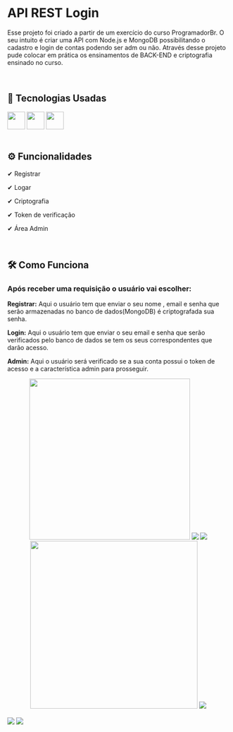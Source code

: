 # API REST Login
<p>Esse projeto foi criado a partir de um exercício do curso ProgramadorBr. O seu intuito é criar uma API com Node.js e MongoDB possibilitando o cadastro e login  de contas podendo ser adm ou não. Através desse projeto pude colocar em prática os ensinamentos de BACK-END e criptografia ensinado no curso.<p/><br>

## 🚀 Tecnologias Usadas
<div>
  <img style="height: 40px; width: 40px;" src="https://user-images.githubusercontent.com/71359547/143244308-922ff602-8189-4439-bfeb-35e748d7e02e.png">
  <img style="height: 40px; width: 40px;" src="https://user-images.githubusercontent.com/71359547/143244521-8612335e-3ec8-445e-9f58-6d537d06d498.png">
  <img style="height: 40px; width: 40px;" src="https://user-images.githubusercontent.com/71359547/143244563-9398441f-5028-4787-bd1d-3346d66358fa.png">
</div><br>

## ⚙ Funcionalidades
<p>✔ Registrar</p>
<p>✔ Logar</p>
<p>✔ Criptografia</p>
<p>✔ Token de verificação</p>
<p>✔ Área Admin</p><br>

## 🛠 Como Funciona
### Após receber uma requisição  o usuário vai escolher:
<p><b>Registrar:</b> Aqui o usuário tem que enviar o seu nome , email e senha que serão armazenadas no banco de dados(MongoDB) é criptografada sua senha.</p>
<p><b>Login:</b> Aqui o usuário tem que enviar o seu email e senha que serão verificados pelo banco de dados se tem os seus correspondentes que darão acesso.</p>
<p><b>Admin:</b>  Aqui o usuário  será  verificado se a sua conta possui o token de acesso e a característica admin para prosseguir.</p>
<div align="center">
  <img src="https://user-images.githubusercontent.com/71359547/143598697-801d63ee-e223-46a1-8a13-ab169efff190.png" height="365">
  <img src="https://user-images.githubusercontent.com/71359547/143705976-61ab4071-737c-45f1-b352-7202ee144bf4.PNG">
  <img src="https://user-images.githubusercontent.com/71359547/143712212-ec5e494b-9e13-4049-9389-041fb492c1cd.PNG">
  <img src="https://user-images.githubusercontent.com/71359547/143705329-bd5cf9f3-96d4-443b-aea4-e032417c6bcc.PNG" height="380">
  <img src="https://user-images.githubusercontent.com/71359547/143713681-0fb0d4fa-4d8f-4848-934d-85b1603298e1.gif">
</div><br>
<a href="mailto:diogosoarespeixoto41@gmail.com"><img src="https://img.shields.io/badge/Gmail-D14836?style=for-the-badge&logo=gmail&logoColor=white"></a>
<a href="https://www.linkedin.com/in/diogo-soares-peixoto-21063421b"><img src="https://img.shields.io/badge/LinkedIn-0077B5?style=for-the-badge&logo=linkedin&logoColor=white"></a>
